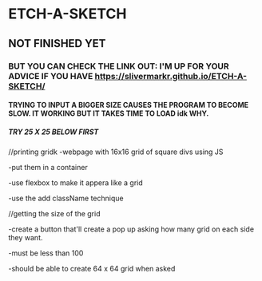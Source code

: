 # ETCH-A-SKETCH

## NOT FINISHED YET

### BUT YOU CAN CHECK THE LINK OUT: I'M UP FOR YOUR ADVICE IF YOU HAVE https://slivermarkr.github.io/ETCH-A-SKETCH/

#### TRYING TO INPUT A BIGGER SIZE CAUSES THE PROGRAM TO BECOME SLOW. IT WORKING BUT IT TAKES TIME TO LOAD idk WHY.
        
##### TRY 25 X 25 BELOW FIRST

//printing gridk
-webpage with 16x16 grid of square divs using JS

-put them in a container

-use flexbox to make it appera like a grid

-use the add className technique


//getting the size of the grid

-create a button that'll create a pop up asking how many grid on each side they want.

-must be less than 100

-should be able to create 64 x 64 grid when asked